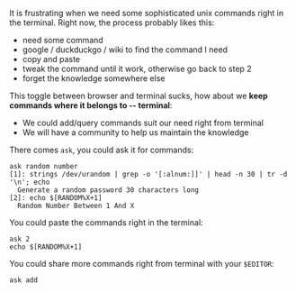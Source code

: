 It is frustrating when we need some sophisticated unix commands right in the terminal. Right now, the process probably likes this:
- need some command
- google / duckduckgo / wiki to find the command I need
- copy and paste
- tweak the command until it work, otherwise go back to step 2
- forget the knowledge somewhere else

This toggle between browser and terminal sucks, how about we **keep commands where it belongs to -- terminal**:
- We could add/query commands suit our need right from terminal
- We will have a community to help us maintain the knowledge

There comes `ask`, you could ask it for commands:

    ask random number
    [1]: strings /dev/urandom | grep -o '[:alnum:]]' | head -n 30 | tr -d '\n'; echo
      Generate a random password 30 characters long
    [2]: echo $[RANDOM%X+1]
      Random Number Between 1 And X

You could paste the commands right in the terminal: 

    ask 2
    echo $[RANDOM%X+1]

You could share more commands right from terminal with your `$EDITOR`:
    
    ask add
 
